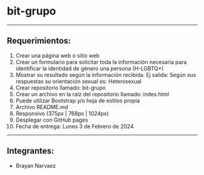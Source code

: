 # bit-grupo

-----
## Requerimientos:
1. Crear una página web o sitio web
2. Crear un formulario para solicitar toda la información necesaria para identificar la identidad de género una persona (H-LGBTQ+)
3. Mostrar su resultado según la información recibida.
    Ej salida: Según sus respuestas su orientación sexual es: Heterosexual
4. Crear repositorio llamado: bit-grupo
5. Crear un archivo en la raíz del repositorio llamado: index.html
6. Puede utilizar Bootstrap y/o hoja de estilos propia
7. Archivo README.md
8. Responsivo (375px | 768px | 1024px)
9. Desplegar con GitHub pages
10. Fecha de entrega: Lunes 3 de Febrero de 2024
----

## Integrantes: 
- Brayan Narvaez